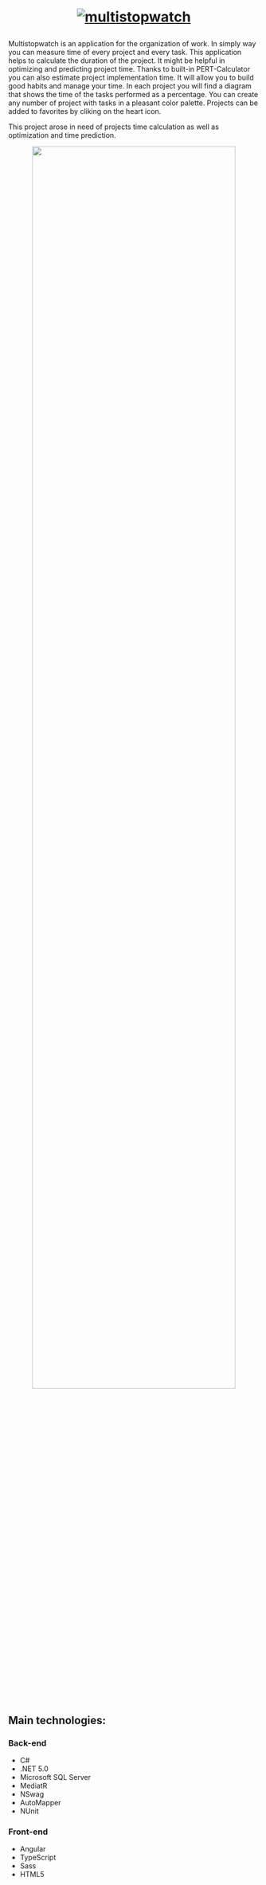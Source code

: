 # <a href="https://wiktoriaskorek.com/"><p align="center"><img src="https://user-images.githubusercontent.com/52860350/113839280-d7b4cd00-978f-11eb-926b-e6e16d6f0999.png" alt="multistopwatch"/></p><a/>
  
Multistopwatch is an application for the organization of work. In simply way you can measure time of every project and every task. This application helps to calculate the duration of the project. It might be helpful in optimizing and predicting project time. Thanks to built-in PERT-Calculator you can also estimate project implementation time.  It will allow you to build good habits and manage your time. In each project you will find a diagram that shows the time of the tasks performed as a percentage. 
You can create any number of project with tasks in a pleasant color palette. Projects can be added to favorites by cliking on the heart icon. 

This project arose in need of projects time calculation as well as optimization and  time prediction.

<div style="text-align:center">
  <a href="https://user-images.githubusercontent.com/52860350/113852921-5cf2ae80-979d-11eb-8c63-95925a100543.mp4">   
    <p align="center">
      <img width="90%" height="80%" src="https://user-images.githubusercontent.com/52860350/113831771-41c97400-9788-11eb-9fd4-ae19f82f2572.png" alt=""/>
    </p>
  </a>
</div>

## Main technologies: 

### Back-end
 * C#
 * .NET 5.0
 * Microsoft SQL Server
 * MediatR
 * NSwag
 * AutoMapper
 * NUnit

### Front-end
 * Angular
 * TypeScript
 * Sass
 * HTML5

